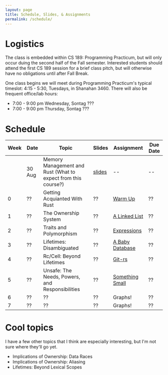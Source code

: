 ```yaml
---
layout: page
title: Schedule, Slides, & Assignments
permalink: /schedule/
---
```


# Logistics

The class is embedded within CS 189: Programming Practicum, but will only occur
duing the second half of the Fall semester. Interested students should attend
the first CS 189 session for a brief class pitch, but will otherwise have no
obligations until after Fall Break.

One class begins we will meet during Programming Practicum's typical timeslot:
4:15 - 5:30, Tuesdays, in Shanahan 3460. There will also be frequent office/lab
hours:

   * 7:00 - 9:00 pm Wednesday, Sontag ???
   * 7:00 - 9:00 pm Thursday, Sontag ???

# Schedule

Week |  Date  | Topic | Slides | Assignment | Due Date |
-----|--------|-------|--------|------------|----------|
     | 30 Aug | Memory Management and Rust (What to expect from this course?) | [slides][slides0] |  -- | -- |
0    | ??     | Getting Acquianted With Rust   | ?? | [Warm Up][hw0] | ?? |
1    | ??     | The Ownership System           | ?? | [A Linked List][hw1] | ?? |
2    | ??     | Traits and Polymorphism        | ?? | [Expressions][hw2] | ?? |
3    | ??     | Lifetimes: Disambiguated       | ?? | [A Baby Database][hw3] | ?? |
4    | ??     | Rc/Cell: Beyond Lifetimes      | ?? | [Git-rs][hw4] | ?? |
5    | ??     | Unsafe: The Needs, Powers, and Responsibilities | ?? | [Something Small][hw5] | ?? |
6    | ??     | ??                             | ?? | Graphs! | ?? |
7    | ??     | ??                             | ?? | Graphs! | ?? |

# Cool topics

I have a few other topics that I think are especially interesting, but I'm not
sure where they'll go yet.

* Implications of Ownership: Data Races
* Implications of Ownership: Aliasing
* Lifetimes: Beyond Lexical Scopes

[hw0]: /assignments/wk0/
[hw1]: /assignments/wk1/
[hw2]: /assignments/wk2/
[hw3]: /assignments/wk3/
[hw4]: /assignments/wk4/
[hw5]: https://www.youtube.com/watch?v=dQw4w9WgXcQ

[troll]: https://www.youtube.com/watch?v=dQw4w9WgXcQ

[slides0]: https://www.youtube.com/watch?v=dQw4w9WgXcQ

